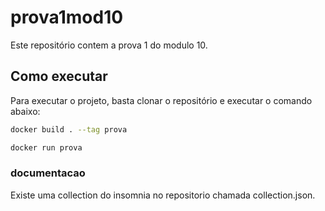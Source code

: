 # prova1mod10

Este repositório contem a prova 1 do modulo 10.

## Como executar

Para executar o projeto, basta clonar o repositório e executar o comando abaixo:

```bash
docker build . --tag prova
```

```bash
docker run prova
```

### documentacao

Existe uma collection do insomnia no repositorio chamada collection.json.
